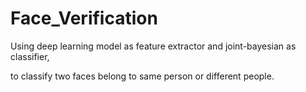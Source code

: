 # Face_Verification
Using deep learning model as feature extractor and joint-bayesian as classifier, 

to classify two faces belong to same person or different people.

